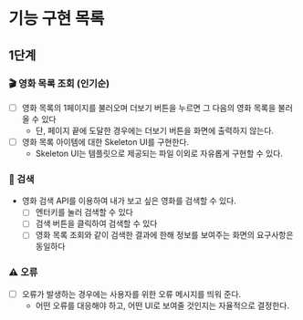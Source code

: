 # 기능 구현 목록

## 1단계

### 🎬 영화 목록 조회 (인기순)

- [ ] 영화 목록의 1페이지를 불러오며 더보기 버튼을 누르면 그 다음의 영화 목록을 불러 올 수 있다
  - 단, 페이지 끝에 도달한 경우에는 더보기 버튼을 화면에 출력하지 않는다.
- [ ] 영화 목록 아이템에 대한 Skeleton UI를 구현한다.
  - Skeleton UI는 템플릿으로 제공되는 파일 이외로 자유롭게 구현할 수 있다.

### 🔎 검색

- 영화 검색 API를 이용하여 내가 보고 싶은 영화를 검색할 수 있다.
  - [ ] 엔터키를 눌러 검색할 수 있다
  - [ ] 검색 버튼을 클릭하여 검색할 수 있다
  - [ ] 영화 목록 조회와 같이 검색한 결과에 한해 정보를 보여주는 화면의 요구사항은 동일하다

### ⚠️ 오류

- [ ] 오류가 발생하는 경우에는 사용자를 위한 오류 메시지를 띄워 준다.
  - 어떤 오류를 대응해야 하고, 어떤 UI로 보여줄 것인지는 자율적으로 결정한다.
